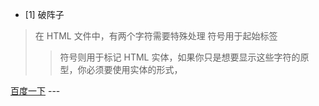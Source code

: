 * [1] 破阵子
> 在 HTML 文件中，有两个字符需要特殊处理
符号用于起始标签
>> 符号则用于标记 HTML 实体，如果你只是想要显示这些字符的原型，你必须要使用实体的形式， 

[百度一下](https://www.baidu.com) ---
